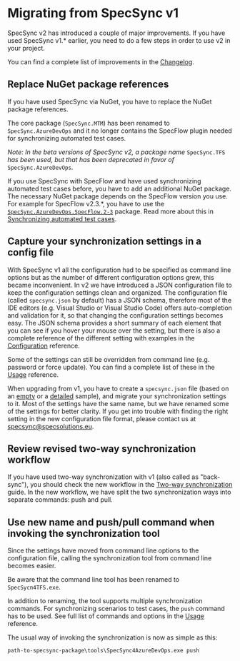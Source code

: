 # Migrating from SpecSync v1

SpecSync v2 has introduced a couple of major improvements. If you have used SpecSync v1.\* earlier, you need to do a few steps in order to use v2 in your project.

You can find a complete list of improvements in the [Changelog](../changelog.md).

## Replace NuGet package references

If you have used SpecSync via NuGet, you have to replace the NuGet package references.

The core package \(`SpecSync.MTM`\) has been renamed to `SpecSync.AzureDevOps` and it no longer contains the SpecFlow plugin needed for synchronizing automated test cases.

_Note: In the beta versions of SpecSync v2, a package name_ `SpecSync.TFS` _has been used, but that has been deprecated in favor of_ `SpecSync.AzureDevOps`_._

If you use SpecSync with SpecFlow and have used synchronizing automated test cases before, you have to add an additional NuGet package. The necessary NuGet package depends on the SpecFlow version you use. For example for SpecFlow v2.3.\*, you have to use the [`SpecSync.AzureDevOps.SpecFlow.2-3`](https://www.nuget.org/packages/SpecSync.AzureDevOps.SpecFlow.2-3) package. Read more about this in [Synchronizing automated test cases](synchronizing-automated-test-cases.md).

## Capture your synchronization settings in a config file

With SpecSync v1 all the configuration had to be specified as command line options but as the number of different configuration options grew, this became inconvenient. In v2 we have introduced a JSON configuration file to keep the configuration settings clean and organized. The configuration file \(called `specsync.json` by default\) has a JSON schema, therefore most of the IDE editors \(e.g. Visual Studio or Visual Studio Code\) offers auto-completion and validation for it, so that changing the configuration settings becomes easy. The JSON schema provides a short summary of each element that you can see if you hover your mouse over the setting, but there is also a complete reference of the different setting with examples in the [Configuration](../configuration/) reference.

Some of the settings can still be overridden from command line \(e.g. password or force update\). You can find a complete list of these in the [Usage](../usage.md) reference.

When upgrading from v1, you have to create a `specsync.json` file \(based on an [empty](http://schemas.specsolutions.eu/specsync-empty.json) or a [detailed](http://schemas.specsolutions.eu/specsync-sample.json) sample\), and migrate your synchronization settings to it. Most of the settings have the same name, but we have renamed some of the settings for better clarity. If you get into trouble with finding the right setting in the new configuration file format, please contact us at specsync@specsolutions.eu.

## Review revised two-way synchronization workflow

If you have used two-way synchronization with v1 \(also called as "back-sync"\), you should check the new workflow in the [Two-way synchronization](two-way-synchronization.md) guide. In the new workflow, we have split the two synchronization ways into separate commands: push and pull.

## Use new name and push/pull command when invoking the synchronization tool

Since the settings have moved from command line options to the configuration file, calling the synchronization tool from command line becomes easier.

Be aware that the command line tool has been renamed to `SpecSycn4TFS.exe`.

In addition to renaming, the tool supports multiple synchronization commands. For synchronizing scenarios to test cases, the `push` command has to be used. See full list of commands and options in the [Usage](../usage.md) reference.

The usual way of invoking the synchronization is now as simple as this:

```text
path-to-specsync-package\tools\SpecSync4AzureDevOps.exe push
```

